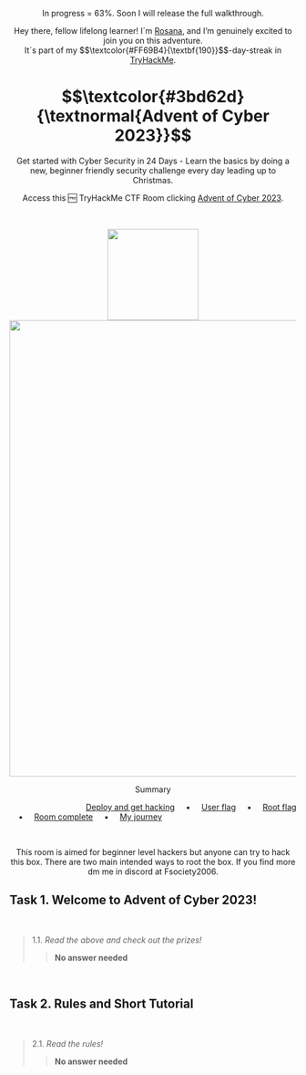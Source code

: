 <p align="center">In progress = 63%.  Soon I will release the full walkthrough.</p>
<p align="center">Hey there, fellow lifelong learner! I´m <a href="https://www.linkedin.com/in/rosanafssantos/">Rosana</a>, and I’m genuinely excited to join you on this adventure.<br>
It´s part of my $$\textcolor{#FF69B4}{\textbf{190}}$$-day-streak in  <a href="https://tryhackme.com/r/hacktivities">TryHackMe</a>.</p>

<h1 align="center">
  $$\textcolor{#3bd62d}{\textnormal{Advent of Cyber 2023}}$$
</h1>
<p align="center">Get started with Cyber Security in 24 Days - Learn the basics by doing a new, beginner friendly security challenge every day leading up to Christmas.</p>
<p align="center">Access this 🆓 TryHackMe CTF Room clicking <a href="https://tryhackme.com/r/room/adventofcyber2023">Advent of Cyber 2023</a>.</p><br>
<p align="center">
  <img height="160px" hspace="20" src="https://github.com/user-attachments/assets/8d077e24-767e-4ac1-83f9-808a1dc8c077"><br>
  <img width="800x" src="https://github.com/user-attachments/assets/b2e435b4-668c-478d-a7ab-23bae2902142">
</p>

<p align="center">Summary</p>

&nbsp;&nbsp;&nbsp;&nbsp;&nbsp;&nbsp;&nbsp;&nbsp;&nbsp;&nbsp;&nbsp;&nbsp;&nbsp;&nbsp;&nbsp;&nbsp;&nbsp;&nbsp;&nbsp;&nbsp;&nbsp;&nbsp;&nbsp;&nbsp;&nbsp;&nbsp;&nbsp;&nbsp;&nbsp;&nbsp;&nbsp;&nbsp;&nbsp; [Deploy and get hacking](#1) &nbsp;&nbsp;&nbsp;&nbsp;▪️&nbsp;&nbsp;&nbsp;&nbsp; [User flag](#1.1) &nbsp;&nbsp;&nbsp;&nbsp;▪️&nbsp;&nbsp;&nbsp;&nbsp; [Root flag](#1.2) &nbsp;&nbsp;&nbsp;&nbsp;▪️&nbsp;&nbsp;&nbsp;&nbsp; [Room complete](#2) &nbsp;&nbsp;&nbsp;&nbsp;▪️&nbsp;&nbsp;&nbsp;&nbsp; [My journey](#3)

<br>
<p align="center">This room is aimed for beginner level hackers but anyone can try to hack this box. There are two main intended ways to root the box. If you find more dm me in discord at Fsociety2006.</p>


<h2>Task 1. Welcome to Advent of Cyber 2023!<a id='1'></a></h2>

<br>

> 1.1. <em>Read the above and check out the prizes!</em><br><a id='1.1'></a>
>> <strong>No answer needed</strong>
<p><br></p>


<h2>Task 2. Rules and Short Tutorial<a id='2'></a></h2>

<br>

> 2.1. <em>Read the rules!</em><br><a id='2.1'></a>
>> <strong>No answer needed</strong>
<p><br></p>

